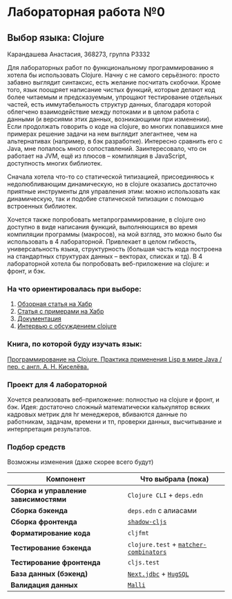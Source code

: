 # Лабораторная работа №0
## Выбор языка: Clojure
Карандашева Анастасия, 368273, группа P3332

Для лабораторных работ по функциональному программированию я хотела бы использовать Clojure. Начну с не самого серьёзного: просто забавно выглядит синтаксис, есть желание посчитать скобочки. Кроме того, язык поощряет написание чистых функций, которые делают код более читаемым и предсказуемым, упрощают тестирование отдельных частей, есть иммутабельность структур данных, благодаря которой облегчено взаимодействие между потоками и в целом работа с данными (и версиями этих данных, возникающими при изменении). Если продолжать говорить о коде на clojure, во многих попавшихся мне примерах решение задачи на нем выглядит элегантнее, чем на альтернативах (например, в бэк разработке). Интересно сравнить его с Java, мне попалось много сопоставлений. Заинтересовало, что он работает на JVM, ещё из плюсов – компиляция в JavaScript, доступность многих библиотек.

Сначала хотела что-то со статической типизацией, присоединяюсь к недолюбливающим динамическую, но в clojure оказались достаточно приятные инструменты для управления этим: можно использовать как динамическую, так и подобие статической типизации с помощью встроенных библиотек.

Хочется также попробовать метапрограммирование, в clojure оно доступно в виде написания функций, выполняющихся во время компиляции программы (макросов), на мой взгляд, это можно было бы использовать в 4 лабораторной. Привлекает в целом гибкость, универсальность языка, структурность (большая часть кода построена на стандартных структурах данных – векторах, списках и тд).  В 4 лабораторной хотела бы попробовать веб-приложение на clojure: и фронт, и бэк.

### На что ориентировалась при выборе:
1. [Обзорная статья на Хабр](https://habr.com/ru/articles/173071/)
2. [Статья с примерами на Хабр](https://habr.com/ru/companies/otus/articles/725060/)
3. [Документация](https://clojure.ru/docs)
4. [Интервью с обсуждением clojure](https://grishaev.me/clojure-article/)

### Книга, по которой буду изучать язык:
[Программирование на Clojure. Практика применения Lisp в мире Java / пер. с англ. А. Н. Киселёва.](https://api.pageplace.de/preview/DT0400.9785898186005_A48642096/preview-9785898186005_A48642096.pdf)

### Проект для 4 лабораторной
Хочется реализовать веб-приложение: полностью на clojure и фронт, и бэк. Идея: достаточно сложный математически калькулятор всяких кадровых метрик для hr менеджеров, вбиваются данные по работникам, задачам, времени и тп, проверки данных, высчитывание и интерпретация результатов.

### Подбор средств 
Возможны изменения (даже скорее всего будут)

| Компонент                       | Что выбрала (пока)                                                                                             |
|---------------------------------|--------------------------------------------------------------------------------------------------------|
| **Сборка и управление зависимостями**| `Clojure CLI` + `deps.edn`                                                                             |
| **Сборка бэкенда**               | `deps.edn` с алиасами                                                                                |
| **Сборка фронтенда**              | [`shadow-cljs`](https://shadow-cljs.github.io/docs/UsersGuide.html)                                    |
| **Форматирование кода**             | `cljfmt`                                                                                               |
| **Тестирование бэкенда**             | `clojure.test` + [`matcher-combinators`](https://github.com/nubank/matcher-combinators)                |
| **Тестирование фронтенда**            | `cljs.test`                                                                                            |
| **База данных (бэкенд)**            | [`Next.jdbc`](https://github.com/seancorfield/next-jdbc) + [`HugSQL`](https://www.hugsql.org/)         |
| **Валидация данных**             | [`Malli`](https://github.com/metosin/malli)                                                            |
